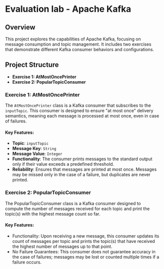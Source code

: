 # Evaluation lab - Apache Kafka
## Overview

This project explores the capabilities of Apache Kafka, focusing on message consumption and topic management. It includes two exercises that demonstrate different Kafka consumer behaviors and configurations.

## Project Structure

- **Exercise 1: AtMostOncePrinter**
- **Exercise 2: PopularTopicConsumer**

### Exercise 1: AtMostOncePrinter

The `AtMostOncePrinter` class is a Kafka consumer that subscribes to the `inputTopic`. This consumer is designed to ensure "at most once" delivery semantics, meaning each message is processed at most once, even in case of failures.

#### Key Features:

- **Topic**: `inputTopic`
- **Message Key**: `String`
- **Message Value**: `Integer`
- **Functionality**: The consumer prints messages to the standard output only if their value exceeds a predefined threshold.
- **Reliability**: Ensures that messages are printed at most once. Messages may be missed only in the case of a failure, but duplicates are never printed.


### Exercise 2: PopularTopicConsumer
The PopularTopicConsumer class is a Kafka consumer designed to compute the number of messages received for each topic and print the topic(s) with the highest message count so far.

#### Key Features:
- Functionality: Upon receiving a new message, this consumer updates its count of messages per topic and prints the topic(s) that have received the highest number of messages up to that point.
- No Failure Guarantees: This consumer does not guarantee accuracy in the case of failures; messages may be lost or counted multiple times if a failure occurs.
